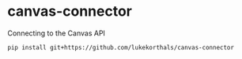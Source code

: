 # canvas-connector
Connecting to the Canvas API

```bash
pip install git+https://github.com/lukekorthals/canvas-connector
```
